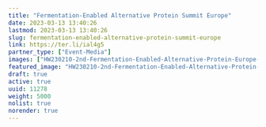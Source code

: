 ```yaml
---
title: "Fermentation-Enabled Alternative Protein Summit Europe"
date: 2023-03-13 13:40:26
lastmod: 2023-03-13 13:40:26
slug: fermentation-enabled-alternative-protein-summit-europe
link: https://ter.li/ial4g5
partner_type: ["Event-Media"]
images: ["HW230210-2nd-Fermentation-Enabled-Alternative-Protein-Europe-logo-2048x412_1.png"]
featured_image: "HW230210-2nd-Fermentation-Enabled-Alternative-Protein-Europe-logo-2048x412_1.png"
draft: true
active: true
uuid: 11278
weight: 5000
nolist: true
norender: true
---
```

